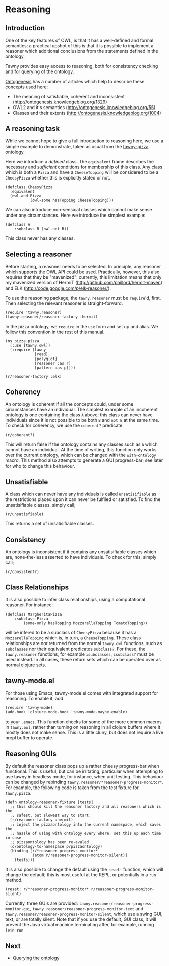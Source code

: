 Reasoning
=========


## Introduction

One of the key features of OWL, is that it has a well-defined and formal
semantics; a practical upshot of this is that it is possible to implement a
reasoner which additional conclusions from the statements defined in the
ontology.

Tawny provides easy access to reasoning, both for consistency checking and for
querying of the ontology.

[Ontogenesis](http://ontogenesis.knowledgeblog.org) has a number of articles
which help to describe these concepts used here:
 - The meaning of satisfiable, coherent and inconsistent
   (http://ontogenesis.knowledgeblog.org/1329)
 - OWL2 and it's semantics (http://ontogenesis.knowledgeblog.org/55)
 - Classes and their extents (http://ontogenesis.knowledgeblog.org/1004)


## A reasoning task

While we cannot hope to give a full introduction to reasoning here, we use a
simple example to demonstrate, taken as usual from the
[tawny-pizza](https://github.com/phillord/tawny-pizza) ontology.

Here we introduce a *defined* class. The `equivalent` frame describes the
necessary and *sufficient* conditions for membership of this class. Any class
which is both a `Pizza` and have a `CheeseTopping` will be considered to be a
`CheesyPizza` whether this is explicitly stated or not.

    (defclass CheesyPizza
      :equivalent
      (owl-and Pizza
               (owl-some hasTopping CheeseTopping)))

We can also introduce non-sensical classes which cannot make sense under any
circumstances. Here we introduce the simplest example:

    (defclass A
        :subclass B (owl-not B))

This class never has any classes.

## Selecting a reasoner

Before starting, a reasoner needs to be selected. In principle, any reasoner
which supports the OWL API could be used. Practically, however, this also
requires that they be "mavenized": currently, this limitation means that only
my mavenized version of HermiT (http://github.com/phillord/hermit-maven) and
ELK (http://code.google.com/p/elk-reasoner/).

To use the reasoning package, the `tawny.reasoner` must be `require`'d, first.
Then selecting the relevant reasoner is straight-forward.

    (require 'tawny.reasoner)
    (tawny.reasoner/reasoner-factory :hermit)

In the pizza ontology, we `require` in the `use` form and set up and alias. We
follow this convention in the rest of this manual.

    (ns pizza.pizza
      (:use [tawny.owl])
      (:require [tawny
                 [read]
                 [polyglot]
                 [reasoner :as r]
                 [pattern :as p]]))

    (r/reasoner-factory :elk)

## Coherency

An ontology is coherent if all the concepts could, under some circumstances
have an individual. The simplest example of an incoherent ontology is one
containing the class `A` above; this class can never have individuals since it
is not possible to be both `B` and `not B` at the same time. To check for
coherency, we use the `coherent?` predicate

    (r/coherent?)

This will return false if the ontology contains any classes such as `A` which
cannot have an individual. At the time of writing, this function only works
over the current ontology, which can be changed with the `with-ontology`
macro. This method also attempts to generate a GUI progress-bar; see later for
who to change this behaviour.

## Unsatisfiable

A class which can never have any individuals is called `unsatisifiable` as
the restrictions placed upon it can never be fulfiled or satisfied. To find
the unsatisifiable classes, simply call;

    (r/unsatisfiable)

This returns a set of unsatisifiable classes.

## Consistency

An ontology is inconsistent if it contains any unsatisifiable classes which
are, none-the-less asserted to have individuals. To check for this, simply
call;

    (r/consistent?)


## Class Relationships

It is also possible to infer class relationships, using a computational
reasoner. For instance:

    (defclass MargheritaPizza
        :subclass Pizza
            (some-only hasTopping MozzarellaTopping TomatoTopping))


will be infered to be a subclass of `CheesyPizza` because it has a
`MozzarellaTopping` which is, in turn, a `CheeseTopping`. These class
relationships are *not* returned from the normal `tawny.owl` functions, such
as `subclasses` nor their equivalent predicates `subclass?`. For these, the
`tawny.reasoner` functions, for example `isubclasses`, `isubclass?` must be
used instead. In all cases, these return sets which can be operated over as
normal clojure sets.


## tawny-mode.el

For those using Emacs, tawny-mode.el comes with integrated support for
reasoning. To enable it, add

    (require 'tawny-mode)
    (add-hook 'clojure-mode-hook 'tawny-mode-maybe-enable)

to your `.emacs`. This function checks for some of the more common macros in
`tawny.owl`, rather than turning on reasoning in all clojure buffers where it
mostly does not make sense. This is a little cluny, but does not require a
live nrepl buffer to operate.

## Reasoning GUIs

By default the reasoner class pops up a rather cheesy progress-bar when
functional. This is useful, but can be irritating, particular when attempting
to use tawny in headless mode, for instance, when unit testing. This behaviour
can be changed by rebinding `tawny.reasoner/*reasoner-progress-monitor*`. For
example, the following code is taken from the test fixture for `tawny.pizza`.

    (defn ontology-reasoner-fixture [tests]
      ;; this should kill the reasoner factory and all reasoners which is the
      ;; safest, but slowest way to start.
      (r/reasoner-factory :hermit)
      ;; inject the pizzaontology into the current namespace, which saves the
      ;; hassle of using with ontology every where. set this up each time in case
      ;; pizzaontology has been re-evaled
      (o/ontology-to-namespace p/pizzaontology)
      (binding [r/*reasoner-progress-monitor*
                (atom r/reasoner-progress-monitor-silent)]
        (tests)))


It is also possible to change the default using the `reset!` function, which
will change the default; this is most useful at the REPL, or potentially in a
`run` method.

    (reset! r/*reasoner-progress-monitor* r/reasoner-progress-monitor-silent)

Currently, three GUIs are provided:
`tawny.reasoner/reasoner-progress-monitor-gui`,
`tawny.reasoner/reasoner-progress-monitor-text` and
`tawny.reasoner/reasoner-progress-monitor-silent`, which use a swing GUI,
text, or are totally silent. Note that if you use the default, GUI class, it
will prevent the Java virtual machine terminating after, for example, running
`lein run`.



## Next

 - [Querying the ontology](querying.md)
